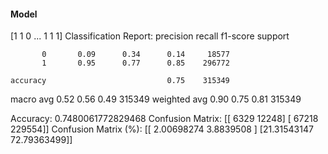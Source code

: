 #### Model
[1 1 0 ... 1 1 1]
Classification Report:
              precision    recall  f1-score   support

           0       0.09      0.34      0.14     18577
           1       0.95      0.77      0.85    296772

    accuracy                           0.75    315349
   macro avg       0.52      0.56      0.49    315349
weighted avg       0.90      0.75      0.81    315349

Accuracy: 0.7480061772829468
Confusion Matrix:
[[  6329  12248]
 [ 67218 229554]]
Confusion Matrix (%):
[[ 2.00698274  3.8839508 ]
 [21.31543147 72.79363499]]
